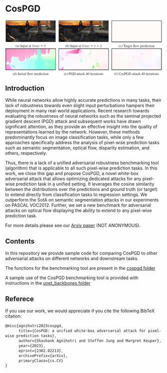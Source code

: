 # CosPGD

<img align="center" src="assets/sintel_targeted.png" width="1050">

## Introduction

While neural networks allow highly accurate predictions in many tasks, their lack of robustness towards even slight input perturbations hampers their deployment in many real-world applications.
Recent research towards evaluating the robustness of neural networks such as the seminal projected gradient descent (PGD) attack and subsequent works have drawn significant attention, as they provide an effective insight into the quality of representations learned by the network.
However, these methods predominantly focus on image classification tasks, while only a few approaches specifically address the analysis of pixel-wise prediction tasks such as semantic segmentation, optical flow, disparity estimation, and others, respectively. 

Thus, there is a lack of a unified adversarial robustness benchmarking tool (algorithm) that is applicable to all such pixel-wise prediction tasks.
In this work, we close this gap and propose CosPGD, a novel white-box adversarial attack that allows optimizing dedicated attacks for any pixel-wise prediction task in a unified setting.
It leverages the cosine similarity between the distributions over the predictions and ground truth (or target) to extend directly from classification tasks to regression settings. 
We outperform the SotA on semantic segmentation attacks in our experiments on PASCAL VOC2012.
Further, we set a new benchmark for adversarial attacks on optical flow displaying the ability to extend to any pixel-wise prediction task.

For more details please see our [Arxiv paper](https://arxiv.org/abs/2302.02213) (NOT ANONYMOUS).

## Contents

In this repository we provide sample code for comparing CosPGD to other adversarial attacks on different networks and downstream tasks.

The functions for the benchmarking tool are present in the [cospgd folder](https://github.com/shashankskagnihotri/cospgd/tree/main/cospgd)

A sample use of the CosPGD benchmarking tool is provided with instructions in the [unet_backbones folder](https://github.com/shashankskagnihotri/cospgd/tree/main/unet_backbones)

## Referece
If you use our work, we would appreciate if you cite the following BibTeX citation:
```
@misc{agnihotri2023cospgd,
      title={CosPGD: a unified white-box adversarial attack for pixel-wise prediction tasks}, 
      author={Shashank Agnihotri and Steffen Jung and Margret Keuper},
      year={2023},
      eprint={2302.02213},
      archivePrefix={arXiv},
      primaryClass={cs.CV}
}
```
